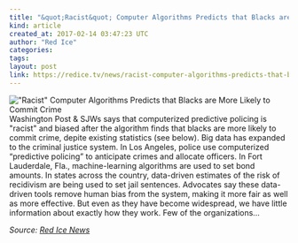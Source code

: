 ```yaml
---
title: "&quot;Racist&quot; Computer Algorithms Predicts that Blacks are More Likely to Commit Crime"
kind: article
created_at: 2017-02-14 03:47:23 UTC
author: "Red Ice"
categories: 
tags: 
layout: post
link: https://redice.tv/news/racist-computer-algorithms-predicts-that-blacks-are-more-likely-to-commit-crime
---
```



<!--
   &quot;Racist&quot; Computer Algorithms Predicts that Blacks are More Likely to Commit Crime             # => "I Made a Pretty Gem - Planet.rb"
   https://redice.tv/news/racist-computer-algorithms-predicts-that-blacks-are-more-likely-to-commit-crime               # => "http://poteland.com/blog/i-made-a-pretty-gem-planet-dot-rb/"
   2017-02-14 03:47:23 UTC              # => "2012-04-14 05:17:00 UTC"
   &lt;img align=&quot;left&quot; alt=&#39;&quot;Racist&quot; Computer Algorithms Predicts that Blacks are More Likely to Commit Crime&#39; src=&quot;https://rdice.net/a/c/n/17/02140447-predictive-policing-racist.9cd7b47f.jpg&quot;&gt; Washington Post &amp;amp; SJWs says that computerized predictive policing is &quot;racist&quot; and biased after the algorithm finds that blacks are more likely to commit crime, depite existing statistics (see below). Big data has expanded to the criminal justice system. In Los Angeles, police use computerized “predictive policing” to anticipate crimes and allocate officers. In Fort Lauderdale, Fla., machine-learning algorithms are used to set bond amounts. In states across the country, data-driven estimates of the risk of recidivism are being used to set jail sentences. Advocates say these data-driven tools remove human bias from the system, making it more fair as well as more effective. But even as they have become widespread, we have little information about exactly how they work. Few of the organizations…           # => "I’ve been hurting to write this ever since we had the idea of creating a Planet for Cubox..." (Continued)
   Red Ice News              # => "This is where I tell you stuff"
   red-ice-news              # => "this-is-where-i-tell-you-stuff"
   https://redice.tv/news               # => "http://poteland.com/articles"
           # => "programming planet"
                 # => "go ruby jekyll"
                 # => "http://poteland.com/images/site-logo.png"
   Red Ice                 # => "Pablo Astigarraga"
                   # => "poteland"
   http://twitter.com/            # => "http://twitter.com/poteland" -->
<img align="left" alt='"Racist" Computer Algorithms Predicts that Blacks are More Likely to Commit Crime' src="https://rdice.net/a/c/n/17/02140447-predictive-policing-racist.9cd7b47f.jpg"> Washington Post &amp; SJWs says that computerized predictive policing is "racist" and biased after the algorithm finds that blacks are more likely to commit crime, depite existing statistics (see below). Big data has expanded to the criminal justice system. In Los Angeles, police use computerized “predictive policing” to anticipate crimes and allocate officers. In Fort Lauderdale, Fla., machine-learning algorithms are used to set bond amounts. In states across the country, data-driven estimates of the risk of recidivism are being used to set jail sentences. Advocates say these data-driven tools remove human bias from the system, making it more fair as well as more effective. But even as they have become widespread, we have little information about exactly how they work. Few of the organizations…<div class="">
    <i>Source: <a href="https://redice.tv/news">Red Ice News</a></i>
</div>
